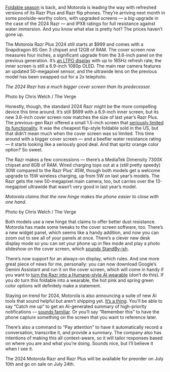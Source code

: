 [Foldable season](/23743786/foldable-phones-google-pixel-samsung-motorola-razr-oneplus) is back, and Motorola is leading the way with refreshed versions of its Razr Plus and Razr flip phones. They’re arriving next month in some poolside-worthy colors, with upgraded screens — a *big* upgrade in the case of the 2024 Razr — and IPX8 ratings for full resistance against water immersion. And you know what else is pretty hot? The prices haven’t gone up.

The Motorola Razr Plus 2024 still starts at $999 and comes with a Snapdragon 8S Gen 3 chipset and 12GB of RAM. The cover screen now measures four inches, a significant upgrade from the 3.6-inch panel on the previous generation. It’s [an LTPO display](/23320405/apple-iphone-14-pro-max-always-on-display-screen-feature#:~:text=low%2Dtemperature%20polycrystalline%20oxide) with up to 165Hz refresh rate; the inner screen is still a 6.9-inch 1080p OLED. The main rear camera features an updated 50-megapixel sensor, and the ultrawide lens on the previous model has been swapped out for a 2x telephoto.

*The 2024 Razr has a much bigger cover screen than its predecessor.*

Photo by Chris Welch / The Verge

Honestly, though, the standard 2024 Razr might be the more compelling device this time around. It’s still $699 with a 6.9-inch inner screen, but its new 3.6-inch cover screen now matches the size of last year’s Razr Plus. The previous-gen Razr offered a small 1.5-inch screen that [seriously limited its functionality](/23988433/motorola-razr-2023-review-flip-phone-camera-battery-screen). It was the cheapest flip-style foldable sold in the US, but that didn’t mean much when the cover screen was so limited. This time around with a bigger cover screen — and a beefier water resistance rating — it starts looking like a seriously good deal. And that spritz orange color option? So sweet.

The Razr makes a few concessions — there’s a MediaTek Dimensity 7300X chipset and 8GB of RAM. Wired charging tops out at a (still pretty speedy) 30W compared to the Razr Plus’ 45W, though both models get a welcome upgrade to 15W wireless charging, up from 5W on last year’s models. The Razr gets the new 50-megapixel main camera, too, but carries over the 13-megapixel ultrawide that wasn’t very good in last year’s model.

*Motorola claims that the new hinge makes the phone easier to close with one hand.*

Photo by Chris Welch / The Verge

Both models use a new hinge that claims to offer better dust resistance. Motorola has made some tweaks to the cover screen software, too. There’s a new widget panel, which seems like a handy addition, and now you can zoom out to see all of your panels at once. There’s a clever new desk display mode so you can set your phone up in flex mode and play a photo slideshow on the cover screen, which [sounds StandBy-ish](/23791165/apple-ios-17-standby-iphone-dock).

There’s now support for an always-on display, which rules. And one more great piece of news for me, personally: you can now download Google’s Gemini Assistant and run it on the cover screen, which will come in handy if you want to [turn the Razr into a Humane-style AI wearable](/2024/4/21/24134967/ai-gadgets-humane-pin-android-pixel-gemini) (don’t do this). If you *do* turn this foldable into a wearable, the hot pink and spring green color options will definitely make a statement.

Staying on trend for 2024, Motorola is also announcing a suite of new AI tools that sound helpful but aren’t shipping yet. [It’s a thing](/2024/6/13/24178144/microsoft-windows-ai-recall-feature-delay). You’ll be able to say “Catch me up” to get an AI-generated summary of high-priority notifications — [sounds familiar](/24126502/humane-ai-pin-review). Or you’ll say “Remember this” to have the phone capture something on the screen that you want to reference later.

There’s also a command to “Pay attention” to have it automatically record a conversation, transcribe it, and provide a summary. The company also has intentions of making this all context-aware, so it will tailor responses based on where you are and what you’re doing. Sounds nice, but I’ll believe it when I see it.

The 2024 Motorola Razr and Razr Plus will be available for preorder on July 10th and go on sale on July 24th.
